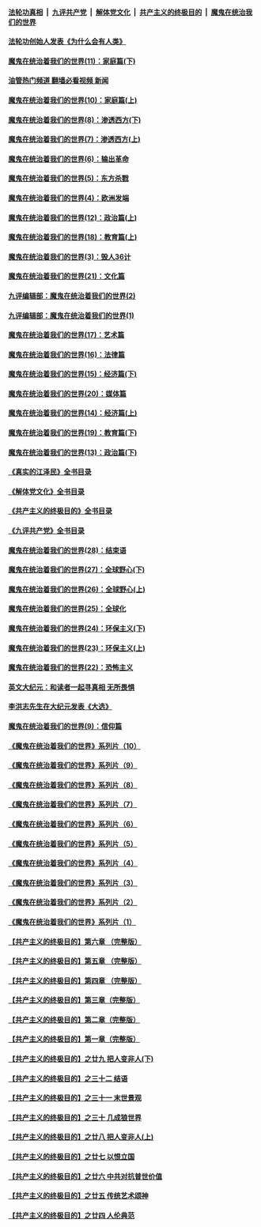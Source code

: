 ####  [法轮功真相](../../../../basic/blob/master/README.md?t=03311611) &nbsp;|&nbsp; [九评共产党](../../../../9ping.md/blob/master/README.md?t=03311611) &nbsp;|&nbsp; [解体党文化](../../../../jtdwh.md/blob/master/README.md?t=03311611)  &nbsp;|&nbsp; [共产主义的终极目的](../../../../gczydzjmd.md/blob/master/README.md?t=03311611) &nbsp;|&nbsp; [魔鬼在统治我们的世界](../../../../mgztzwmdsj.md/blob/master/README.md?t=03311611) 

#### [法轮功创始人发表《为什么会有人类》](../pages/nsc422/n13912117.md?t=03311611) 

#### [魔鬼在统治着我们的世界(11)：家庭篇(下)](../pages/nsc422/n10440961.md?t=03311611) 

#### [油管热门频道 翻墙必看视频 新闻](http://129.146.143.75:81/youtube.html?03311611)

#### [魔鬼在统治着我们的世界(10)：家庭篇(上)](../pages/nsc422/n10435448.md?t=03311611) 

#### [魔鬼在统治着我们的世界(8)：渗透西方(下)](../pages/nsc422/n10429603.md?t=03311611) 

#### [魔鬼在统治着我们的世界(7)：渗透西方(上)](../pages/nsc422/n10426013.md?t=03311611) 

#### [魔鬼在统治着我们的世界(6)：输出革命](../pages/nsc422/n10421536.md?t=03311611) 

#### [魔鬼在统治着我们的世界(5)：东方杀戮](../pages/nsc422/n10417707.md?t=03311611) 

#### [魔鬼在统治着我们的世界(4)：欧洲发端](../pages/nsc422/n10414890.md?t=03311611) 

#### [魔鬼在统治着我们的世界(12)：政治篇(上)](../pages/nsc422/n10444576.md?t=03311611) 

#### [魔鬼在统治着我们的世界(18)：教育篇(上)](../pages/nsc422/n10526970.md?t=03311611) 

#### [魔鬼在统治着我们的世界(3)：毁人36计](../pages/nsc422/n10411583.md?t=03311611) 

#### [魔鬼在统治着我们的世界(21)：文化篇](../pages/nsc422/n10597706.md?t=03311611) 

#### [九评编辑部：魔鬼在统治着我们的世界(2)](../pages/nsc422/n10410036.md?t=03311611) 

#### [九评编辑部：魔鬼在统治着我们的世界(1)](../pages/nsc422/n10406825.md?t=03311611) 

#### [魔鬼在统治着我们的世界(17)：艺术篇](../pages/nsc422/n10499093.md?t=03311611) 

#### [魔鬼在统治着我们的世界(16)：法律篇](../pages/nsc422/n10485969.md?t=03311611) 

#### [魔鬼在统治着我们的世界(15)：经济篇(下)](../pages/nsc422/n10469975.md?t=03311611) 

#### [魔鬼在统治着我们的世界(20)：媒体篇](../pages/nsc422/n10586579.md?t=03311611) 

#### [魔鬼在统治着我们的世界(14)：经济篇(上)](../pages/nsc422/n10457370.md?t=03311611) 

#### [魔鬼在统治着我们的世界(19)：教育篇(下)](../pages/nsc422/n10564808.md?t=03311611) 

#### [魔鬼在统治着我们的世界(13)：政治篇(下)](../pages/nsc422/n10448270.md?t=03311611) 

#### [《真实的江泽民》全书目录](../pages/nsc422/n13721399.md?t=03311611) 

#### [《解体党文化》全书目录](../pages/nsc422/n13721157.md?t=03311611) 

#### [《共产主义的终极目的》全书目录](../pages/nsc422/n13721048.md?t=03311611) 

#### [《九评共产党》全书目录](../pages/nsc422/n13708085.md?t=03311611) 

#### [魔鬼在统治着我们的世界(28)：结束语](../pages/nsc422/n10936246.md?t=03311611) 

#### [魔鬼在统治着我们的世界(27)：全球野心(下)](../pages/nsc422/n10928319.md?t=03311611) 

#### [魔鬼在统治着我们的世界(26)：全球野心(上)](../pages/nsc422/n10900318.md?t=03311611) 

#### [魔鬼在统治着我们的世界(25)：全球化](../pages/nsc422/n10788205.md?t=03311611) 

#### [魔鬼在统治着我们的世界(24)：环保主义(下)](../pages/nsc422/n10695307.md?t=03311611) 

#### [魔鬼在统治着我们的世界(23)：环保主义(上)](../pages/nsc422/n10688613.md?t=03311611) 

#### [魔鬼在统治着我们的世界(22)：恐怖主义](../pages/nsc422/n10614727.md?t=03311611) 

#### [英文大纪元：和读者一起寻真相 无所畏惧](../pages/nsc422/n12542027.md?t=03311611) 

#### [李洪志先生在大纪元发表《大选》](../pages/nsc422/n12534746.md?t=03311611) 

#### [魔鬼在统治着我们的世界(9)：信仰篇](../pages/nsc422/n10432159.md?t=03311611) 

#### [《魔鬼在统治着我们的世界》系列片（10）](../pages/nsc422/n12292670.md?t=03311611) 

#### [《魔鬼在统治着我们的世界》系列片（9）](../pages/nsc422/n12290859.md?t=03311611) 

#### [《魔鬼在统治着我们的世界》系列片（8）](../pages/nsc422/n12287445.md?t=03311611) 

#### [《魔鬼在统治着我们的世界》系列片（7）](../pages/nsc422/n12283425.md?t=03311611) 

#### [《魔鬼在统治着我们的世界》系列片（6）](../pages/nsc422/n12282314.md?t=03311611) 

#### [《魔鬼在统治着我们的世界》系列片（5）](../pages/nsc422/n12281419.md?t=03311611) 

#### [《魔鬼在统治着我们的世界》系列片（4）](../pages/nsc422/n12274024.md?t=03311611) 

#### [《魔鬼在统治着我们的世界》系列片（3）](../pages/nsc422/n12271322.md?t=03311611) 

#### [《魔鬼在统治着我们的世界》系列片（2）](../pages/nsc422/n12269049.md?t=03311611) 

#### [《魔鬼在统治着我们的世界》系列片（1）](../pages/nsc422/n12267575.md?t=03311611) 

#### [【共产主义的终极目的】第六章 （完整版）](../pages/nsc422/n11428913.md?t=03311611) 

#### [【共产主义的终极目的】第五章 （完整版）](../pages/nsc422/n11428912.md?t=03311611) 

#### [【共产主义的终极目的】第四章 （完整版）](../pages/nsc422/n11428907.md?t=03311611) 

#### [【共产主义的终极目的】第三章（完整版）](../pages/nsc422/n11428848.md?t=03311611) 

#### [【共产主义的终极目的】第二章（完整版）](../pages/nsc422/n11428831.md?t=03311611) 

#### [【共产主义的终极目的】第一章（完整版）](../pages/nsc422/n11417651.md?t=03311611) 

#### [【共产主义的终极目的】之廿九 把人变非人(下)](../pages/nsc422/n11344140.md?t=03311611) 

#### [【共产主义的终极目的】之三十二 结语](../pages/nsc422/n11360535.md?t=03311611) 

#### [【共产主义的终极目的】之三十一 末世景观](../pages/nsc422/n11351129.md?t=03311611) 

#### [【共产主义的终极目的】之三十 几成狼世界](../pages/nsc422/n11348280.md?t=03311611) 

#### [【共产主义的终极目的】之廿八 把人变非人(上)](../pages/nsc422/n11340492.md?t=03311611) 

#### [【共产主义的终极目的】之廿七 以恨立国](../pages/nsc422/n11336944.md?t=03311611) 

#### [【共产主义的终极目的】之廿六 中共对抗普世价值](../pages/nsc422/n11324785.md?t=03311611) 

#### [【共产主义的终极目的】之廿五 传统艺术颂神](../pages/nsc422/n11296396.md?t=03311611) 

#### [【共产主义的终极目的】之廿四 人伦典范](../pages/nsc422/n11296397.md?t=03311611) 

<img src='http://gfw-breaker.win/goodnews/indexes/nsc422.md' width='0px' height='0px'/>
